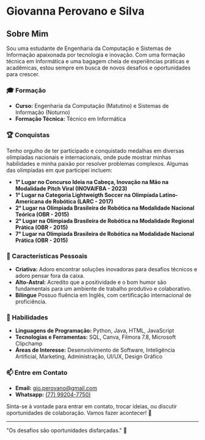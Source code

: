 # Giovanna Perovano e Silva

## Sobre Mim

Sou uma estudante de Engenharia da Computação e Sistemas de Informação apaixonada por tecnologia e inovação. Com uma formação técnica em Informática e uma bagagem cheia de experiências práticas e acadêmicas, estou sempre em busca de novos desafios e oportunidades para crescer.

### 🎓 Formação

- **Curso:** Engenharia da Computação (Matutino) e Sistemas de Informação (Noturno)
- **Formação Técnica:** Técnico em Informática

### 🏆 Conquistas

Tenho orgulho de ter participado e conquistado medalhas em diversas olimpíadas nacionais e internacionais, onde pude mostrar minhas habilidades e minha paixão por resolver problemas complexos. Algumas das olimpíadas em que participei incluem:

- **1° Lugar no Concurso Ideia na Cabeça, Inovação na Mão na Modalidade Pitch Viral (INOVAIFBA - 2023)**
- **1° Lugar na Categoria Lightweigth Soccer na Olimpíada Latino-Americana de Robótica (LARC - 2017)**
- **2° Lugar na Olímpiada Brasileira de Robótica na Modalidade Nacional Teórica (OBR - 2015)**
- **2° Lugar na Olímpiada Brasileira de Robótica na Modalidade Regional Prática (OBR - 2015)**
- **7° Lugar na Olímpiada Brasileira de Robótica na Modalidade Nacional Prática (OBR - 2015)**


### 🌟 Características Pessoais

- **Criativa:** Adoro encontrar soluções inovadoras para desafios técnicos e adoro pensar fora da caixa.
- **Alto-Astral:** Acredito que a positividade e o bom humor são fundamentais para um ambiente de trabalho produtivo e colaborativo.
- **Bilíngue** Possuo fluência em Inglês, com certificação internacional de proficiência. 

### 💼 Habilidades

- **Linguagens de Programação:** Python, Java, HTML, JavaScript
- **Tecnologias e Ferramentas:** SQL, Canva, Filmora 7.8, Microsoft Clipchamp
- **Áreas de Interesse:** Desenvolvimento de Software, Inteligência Artificial, Marketing, Administração, UI/UX, Design Gráfico

### 📫 Entre em Contato

- **Email:** [gio.perovano@gmail.com](mailto:gio.perovano@gmail.com)
- **Whatsapp:** [(77) 99204-7750)](https://whats.link/77992047750)

Sinta-se à vontade para entrar em contato, trocar ideias, ou discutir oportunidades de colaboração. Vamos fazer acontecer! 🚀

---

"Os desafios são oportunidades disfarçadas." 💪

